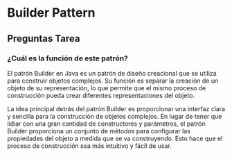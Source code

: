 # Builder Pattern
## Preguntas Tarea
### ¿Cuál es la función de este patrón?
El patrón Builder en Java es un patrón de diseño creacional que se utiliza para construir objetos complejos. Su función es separar la creación de un objeto de su representación, lo que permite que el mismo proceso de construcción pueda crear diferentes representaciones del objeto.

La idea principal detrás del patrón Builder es proporcionar una interfaz clara y sencilla para la construcción de objetos complejos. En lugar de tener que lidiar con una gran cantidad de constructores y parámetros, el patrón Builder proporciona un conjunto de métodos para configurar las propiedades del objeto a medida que se va construyendo. Esto hace que el proceso de construcción sea más intuitivo y fácil de usar.

